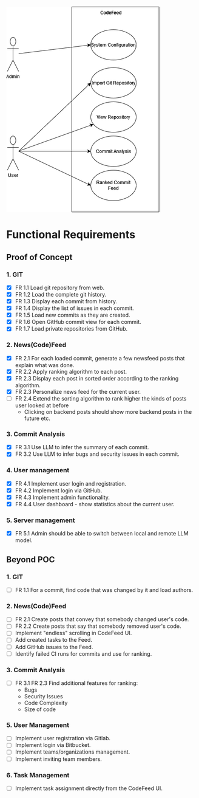 ![Usecase](usecase.png)
# Functional Requirements
## Proof of Concept
### 1. GIT
 - [x] FR 1.1 Load git repository from web.
 - [x] FR 1.2  Load the complete git history.
 - [x] FR 1.3 Display each commit from history.
 - [x] FR 1.4 Display the list of issues in each commit.
 - [x] FR 1.5 Load new commits as they are created.
 - [x] FR 1.6 Open GitHub commit view for each commit.
 - [x] FR 1.7 Load private repositories from GitHub.
### 2. News(Code)Feed
 - [x] FR 2.1 For each loaded commit, generate a few newsfeed posts that explain what was done.
 - [x] FR 2.2 Apply ranking algorithm to each post.
 - [x] FR 2.3 Display each post in sorted order according to the ranking algorithm.
 - [x] FR 2.3 Personalize news feed for the current user.
 - [ ] FR 2.4 Extend the sorting algorithm to rank higher the kinds of posts user looked at before
   - Clicking on backend posts should show more backend posts in the future etc.
### 3. Commit Analysis
 - [x] FR 3.1 Use LLM to infer the summary of each commit.
 - [x] FR 3.2 Use LLM to infer bugs and security issues in each commit.
### 4. User management
- [x] FR 4.1 Implement user login and registration.
- [x] FR 4.2 Implement login via GitHub.
- [x] FR 4.3 Implement admin functionality.
- [x] FR 4.4 User dashboard - show statistics about the current user.
### 5. Server management
- [x] FR 5.1 Admin should be able to switch between local and remote LLM model.

## Beyond POC
### 1. GIT
 - [ ] FR 1.1 For a commit, find code that was changed by it and load authors.
### 2. News(Code)Feed
 - [ ] FR 2.1 Create posts that convey that somebody changed user's code.
 - [ ] FR 2.2 Create posts that say that somebody removed user's code.
 - [ ] Implement "endless" scrolling in CodeFeed UI.
 - [ ] Add created tasks to the Feed.
 - [ ] Add GitHub issues to the Feed.
 - [ ] Identify failed CI runs for commits and use for ranking.
### 3. Commit Analysis
 - [ ] FR 3.1 FR 2.3 Find additional features for ranking:
     - Bugs
     - Security Issues
     - Code Complexity
     - Size of code
### 5. User Management
 - [ ] Implement user registration via Gitlab.
 - [ ] Implement login via Bitbucket.
 - [ ] Implement teams/organizations management.
 - [ ] Implement inviting team members.
### 6. Task Management
 - [ ] Implement task assignment directly from the CodeFeed UI.